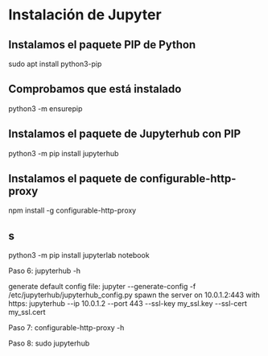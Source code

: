 # Instalación de Jupyter

## Instalamos el paquete PIP de Python

sudo apt install python3-pip

## Comprobamos que está instalado

python3 -m ensurepip

## Instalamos el paquete de Jupyterhub con PIP 

python3 -m pip install jupyterhub

## Instalamos el paquete de configurable-http-proxy

npm install -g configurable-http-proxy
 
## s

python3 -m pip install jupyterlab notebook

Paso 6:
jupyterhub -h

generate default config file:
    jupyter --generate-config -f /etc/jupyterhub/jupyterhub_config.py
  spawn the server on 10.0.1.2:443 with https:
    jupyterhub --ip 10.0.1.2 --port 443 --ssl-key my_ssl.key --ssl-cert my_ssl.cert

Paso 7:
configurable-http-proxy -h

Paso 8:
sudo jupyterhub
